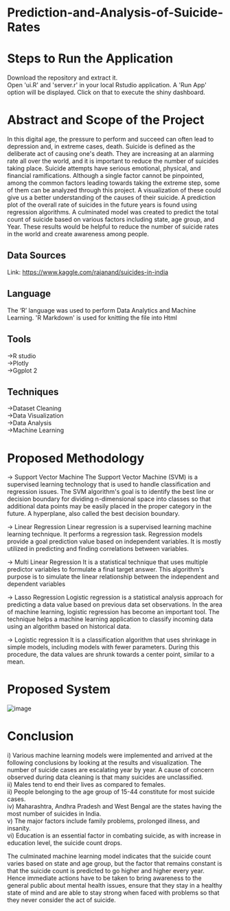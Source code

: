 # Prediction-and-Analysis-of-Suicide-Rates
# Steps to Run the Application

Download the repository and extract it.
<br>
Open 'ui.R' and 'server.r' in your local Rstudio application. A 'Run App' option will be displayed. Click on that to execute the shiny dashboard.

# Abstract and Scope of the Project

In this digital age, the pressure to perform and succeed can often lead to depression and, in extreme cases, death. Suicide is defined as the deliberate act of causing one's death. They are increasing at an alarming rate all over the world, and it is important to reduce the number of suicides taking place. Suicide attempts have serious emotional, physical, and financial ramifications. Although a single factor cannot be pinpointed, among the common factors leading towards taking the extreme step, some of them can be analyzed through this project. A visualization of these could give us a better understanding of the causes of their suicide. A prediction plot of the overall rate of suicides in the future years is found using regression algorithms. A culminated model was created to predict the total count of suicide based on various factors including state, age group, and Year. These results would be helpful to reduce the number of suicide rates in the world and create awareness among people. 

## Data Sources

Link: https://www.kaggle.com/rajanand/suicides-in-india

## Language 
The ‘R’ language was used to perform Data Analytics and Machine Learning. 'R Markdown' is used for knitting the file into Html

## Tools
->R studio <br>
->Plotly <br>
->Ggplot 2


## Techniques
->Dataset Cleaning <br>
->Data Visualization <br>
->Data Analysis <br>
->Machine Learning <br>

# Proposed Methodology

-> Support Vector Machine 
The Support Vector Machine (SVM) is a supervised learning technology that is used to handle classification and regression issues. The SVM algorithm's goal is to identify the best line or decision boundary for dividing n-dimensional space into classes so that additional data points may be easily placed in the proper category in the future. A hyperplane, also called the best decision boundary.

-> Linear Regression
Linear regression is a supervised learning machine learning technique. It performs a regression task. Regression models provide a goal prediction value based on independent variables. It is mostly utilized in predicting and finding correlations between variables.


-> Multi Linear Regression
It is a statistical technique that uses multiple predictor variables to formulate a final target answer. This algorithm's purpose is to simulate the linear relationship between the independent and dependent variables

-> Lasso Regression
Logistic regression is a statistical analysis approach for predicting a data value based on previous data set observations. In the area of machine learning, logistic regression has become an important tool. The technique helps a machine learning application to classify incoming data using an algorithm based on historical data. 

-> Logistic regression
 It is a classification algorithm that uses shrinkage in simple models, including models with fewer parameters. During this procedure, the data values are shrunk towards a center point, similar to a mean.

# Proposed System

![image](https://user-images.githubusercontent.com/65520755/149009157-d7014ad6-7e35-4562-b9c5-855df382c81a.png)



# Conclusion 

i) Various machine learning models were implemented and arrived at the following conclusions by looking at the results and visualization. The number of suicide cases are escalating year by year. A cause of concern observed during data cleaning is that many suicides are unclassified. <br>
ii) Males tend to end their lives as compared to females. <br>
ii) People belonging to the age group of 15-44 constitute for most suicide cases. <br>
iv) Maharashtra, Andhra Pradesh and West Bengal are the states having the most number of suicides in India. <br>
v) The major factors include family problems, prolonged illness, and insanity. <br>
vi) Education is an essential factor in combating suicide, as with increase in education level, the suicide count drops. <br>

The culminated machine learning model indicates that the suicide count varies based on state and age group, but the factor that remains constant is that the suicide count is predicted to go higher and higher every year. Hence immediate actions have to be taken to bring awareness to the general public about mental health issues, ensure that they stay in a healthy state of mind and are able to stay strong when faced with problems so that they never consider the act of suicide.


